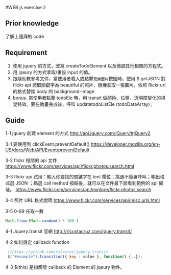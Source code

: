 #WEB js exercise 2

## Prior knowledge
了解上禮拜的 code

## Requirement
1. 使用 jquery 的方式，改寫 createTodoElement 以及微調其他相關的方程式。
2. 用 jqeury 的方式拿取/重設 input 的值。
3. 跟隨助教參考文件，當使用者載入或點擊`更換圖片`按鈕時，使用 $.getJSON 對 flickr api 爬取關鍵字為 beautiful 的照片，隨機拿取一張圖片，依照 flickr url 的格式替換 body 的 background-image
4. bonus. 當使用者點擊 todoEle 時，用 transit 做顏色、位移、透明度變化的視覺特效。要在動畫完成後，呼叫 updatetodoListEle (todoDataArray) ;



## Guide
1-1 jquery 創建 element 的方式 http://api.jquery.com/jQuery/#jQuery2

3-1 要使用到 clickEvent.preventDefault()
https://developer.mozilla.org/en-US/docs/Web/API/Event/preventDefault

3-2 flickr 相關的 api 文件
 https://www.flickr.com/services/api/flickr.photos.search.html

3-3 flickr api 試用：輸入你要找的關鍵字在 text 欄位；挑選不簽署呼叫；輸出格式選 JSON ；點選 call method 按鈕後，就可以在文件最下面看到範例的 api 網址。
 https://www.flickr.com/services/api/explore/flickr.photos.search

3-4 照片 URL 格式說明
 https://www.flickr.com/services/api/misc.urls.html

3-5 0-99 任取一數
```javascript
Math.floor(Math.random() * 100 )
```

4-1 Jquery.transit 官網
http://ricostacruz.com/jquery.transit/

4-2 如何設定 callback function
```javascript
 //https://github.com/rstacruz/jquery.transit
 $("#example").transition({ key : value }, function() {..});
```

4-3 $(this) 是指觸發 callback 的 Element 的 jqeury 物件。
```
```
